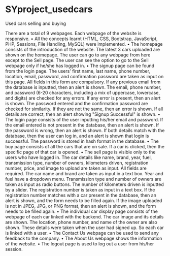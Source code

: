 # SYproject_usedcars
Used cars selling and buying

There are a total of 9 webpages. Each webpage of the website is responsive.
•	All the concepts learnt (HTML, CSS, Bootstrap, JavaScript, PHP, Sessions, File Handling, MySQL) were implemented.
•	The homepage consists of the introduction of the website. The latest 3 cars uploaded are shown on the homepage. The user can go to any webpage from here except to the Sell page. The user can see the option to go to the Sell webpage only if he/she has logged in.
•	The signup page can be found from the login page. The users' first name, last name, phone number, location, email, password, and confirmation password are taken as input on this page. All fields in this form are compulsory. If any previous email from the database is inputted, then an alert is shown. The email, phone number, and password (6-20 characters, including a mix of uppercase, lowercase, and digits) are checked for any errors. If any error is present, then an alert is shown. The password entered and the confirmation password are checked for similarity. If they are not the same, then an error is shown. If all details are correct, then an alert showing "Signup Successful" is shown.
•	The login page consists of the user inputting his/her email and password. If the email entered is not present in the database, then an alert is shown. If the password is wrong, then an alert is shown. If both details match with the database, then the user can log in, and an alert is shown that login is successful. The password is stored in hash format in the database.
•	 The buy page consists of all the cars that are on sale. If a car is clicked, then the specific page of that car is opened.
•	The sell page is visible only to the users who have logged in. The car details like name, brand, year, fuel, transmission type, number of owners, kilometers driven, registration number, price, and image to upload are taken as input. All fields are required. The car name and brand are taken as input in a text box. Year and fuel have a dropdown menu. Transmission type and number of owners are taken as input as radio buttons. The number of kilometers driven is inputted by a slider. The registration number is taken as input in a text box. If the registration number matches with a car present in the database, then an alert is shown, and the form needs to be filled again. If the image uploaded is not in JPEG, JPG, or PNG format, then an alert is shown, and the form needs to be filled again.
•	 The individual car display page consists of the webpage of each car linked with the backend. The car image and its details are shown. The location, phone number, and name of the owner are also shown. These details were taken when the user had signed up. So each car is linked with a user.
•	The Contact Us webpage can be used to send any feedback to the company.
•	The About Us webpage shows the information of the website.
•	The logout page is used to log out a user from his/her session.

